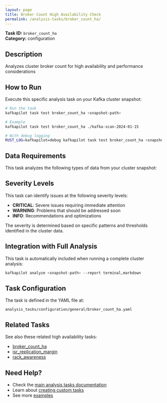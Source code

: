 ```yaml
---
layout: page
title: Broker Count High Availability Check
permalink: /analysis-tasks/broker_count_ha/
---
```


**Task ID:** `broker_count_ha`  
**Category:** configuration

## Description

Analyzes cluster broker count for high availability and performance considerations

## How to Run

Execute this specific analysis task on your Kafka cluster snapshot:

```bash
# Run the task
kafkapilot task test broker_count_ha <snapshot-path>

# Example
kafkapilot task test broker_count_ha ./kafka-scan-2024-01-15

# With debug logging
RUST_LOG=kafkapilot=debug kafkapilot task test broker_count_ha <snapshot-path>
```

## Data Requirements

This task analyzes the following types of data from your cluster snapshot:



## Severity Levels

This task can identify issues at the following severity levels:

- **CRITICAL**: Severe issues requiring immediate attention
- **WARNING**: Problems that should be addressed soon  
- **INFO**: Recommendations and optimizations

The severity is determined based on specific patterns and thresholds identified in the cluster data.

## Integration with Full Analysis

This task is automatically included when running a complete cluster analysis:

```bash
kafkapilot analyze <snapshot-path> --report terminal,markdown
```

## Task Configuration

The task is defined in the YAML file at:
```
analysis_tasks/configuration/general/broker_count_ha.yaml
```

## Related Tasks

See also these related high availability tasks:
- [broker_count_ha](../broker_count_ha)
- [isr_replication_margin](../isr_replication_margin)
- [rack_awareness](../rack_awareness)

## Need Help?

- Check the [main analysis tasks documentation](../)
- Learn about [creating custom tasks](/how-to#custom-analysis-tasks)
- See more [examples](/examples#analysis-tasks)


